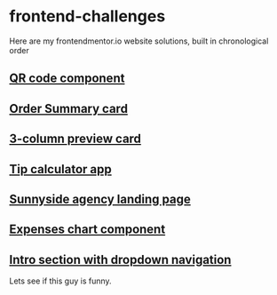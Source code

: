 # frontend-challenges
Here are my frontendmentor.io website solutions, built in chronological order

## [QR code component](https://qirele.github.io/frontend-challenges/qrCode/)

## [Order Summary card](https://qirele.github.io/frontend-challenges/orderSummary/)

## [3-column preview card](https://qirele.github.io/frontend-challenges/three-column/)

## [Tip calculator app](https://qirele.github.io/frontend-challenges/tip-calculator/)

## [Sunnyside agency landing page](https://qirele.github.io/frontend-challenges/sunnySide/)

## [Expenses chart component](https://qirele.github.io/frontend-challenges/expenses-chart/)

## [Intro section with dropdown navigation](https://qirele.github.io/frontend-challenges/intro-section/)

Lets see if this guy is funny.
